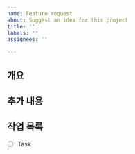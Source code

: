 ```yaml
---
name: Feature request
about: Suggest an idea for this project
title: ''
labels: ''
assignees: ''

---
```


## 개요

<!-- A clear and concise description about the feature -->

## 추가 내용

<!-- Add any other context or screenshots about the feature request here -->

## 작업 목록

<!-- Add any your tasks about the feature -->

- [ ] Task
